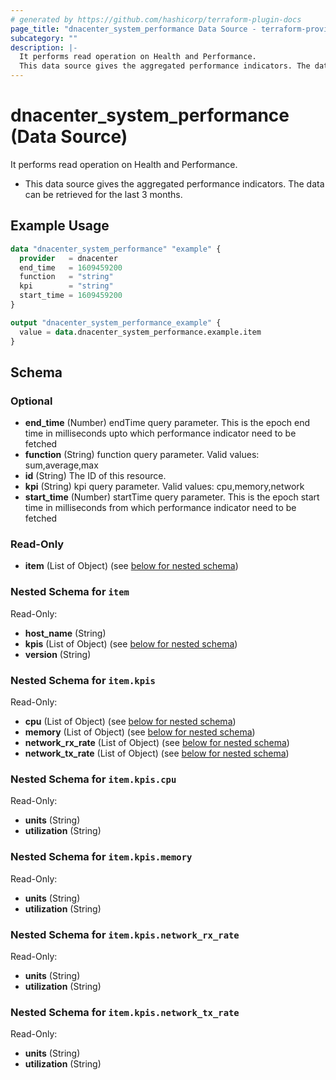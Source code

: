 ```yaml
---
# generated by https://github.com/hashicorp/terraform-plugin-docs
page_title: "dnacenter_system_performance Data Source - terraform-provider-dnacenter"
subcategory: ""
description: |-
  It performs read operation on Health and Performance.
  This data source gives the aggregated performance indicators. The data can be retrieved for the last 3 months.
---
```


# dnacenter_system_performance (Data Source)

It performs read operation on Health and Performance.

- This data source gives the aggregated performance indicators. The data can be retrieved for the last 3 months.

## Example Usage

```terraform
data "dnacenter_system_performance" "example" {
  provider   = dnacenter
  end_time   = 1609459200
  function   = "string"
  kpi        = "string"
  start_time = 1609459200
}

output "dnacenter_system_performance_example" {
  value = data.dnacenter_system_performance.example.item
}
```

<!-- schema generated by tfplugindocs -->
## Schema

### Optional

- **end_time** (Number) endTime query parameter. This is the epoch end time in milliseconds upto which performance indicator need to be fetched
- **function** (String) function query parameter. Valid values: sum,average,max
- **id** (String) The ID of this resource.
- **kpi** (String) kpi query parameter. Valid values: cpu,memory,network
- **start_time** (Number) startTime query parameter. This is the epoch start time in milliseconds from which performance indicator need to be fetched

### Read-Only

- **item** (List of Object) (see [below for nested schema](#nestedatt--item))

<a id="nestedatt--item"></a>
### Nested Schema for `item`

Read-Only:

- **host_name** (String)
- **kpis** (List of Object) (see [below for nested schema](#nestedobjatt--item--kpis))
- **version** (String)

<a id="nestedobjatt--item--kpis"></a>
### Nested Schema for `item.kpis`

Read-Only:

- **cpu** (List of Object) (see [below for nested schema](#nestedobjatt--item--kpis--cpu))
- **memory** (List of Object) (see [below for nested schema](#nestedobjatt--item--kpis--memory))
- **network_rx_rate** (List of Object) (see [below for nested schema](#nestedobjatt--item--kpis--network_rx_rate))
- **network_tx_rate** (List of Object) (see [below for nested schema](#nestedobjatt--item--kpis--network_tx_rate))

<a id="nestedobjatt--item--kpis--cpu"></a>
### Nested Schema for `item.kpis.cpu`

Read-Only:

- **units** (String)
- **utilization** (String)


<a id="nestedobjatt--item--kpis--memory"></a>
### Nested Schema for `item.kpis.memory`

Read-Only:

- **units** (String)
- **utilization** (String)


<a id="nestedobjatt--item--kpis--network_rx_rate"></a>
### Nested Schema for `item.kpis.network_rx_rate`

Read-Only:

- **units** (String)
- **utilization** (String)


<a id="nestedobjatt--item--kpis--network_tx_rate"></a>
### Nested Schema for `item.kpis.network_tx_rate`

Read-Only:

- **units** (String)
- **utilization** (String)


